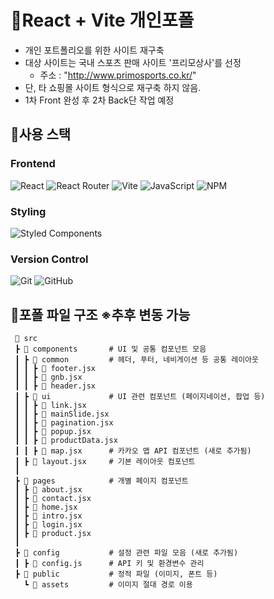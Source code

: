 # 📌React + Vite 개인포폴
- 개인 포트폴리오를 위한 사이트 재구축 
- 대상 사이트는 국내 스포츠 판매 사이트 '프리모상사'를 선정
  - 주소 : "http://www.primosports.co.kr/"
- 단, 타 쇼핑몰 사이트 형식으로 재구축 하지 않음.
- 1차 Front 완성 후 2차 Back단 작업 예정 


## 📌사용 스택 
  ### Frontend
![React](https://img.shields.io/badge/React-61DAFB?style=flat-square&logo=React&logoColor=black)
![React Router](https://img.shields.io/badge/React_Router-CA4245?style=flat-square&logo=react-router&logoColor=white)
![Vite](https://img.shields.io/badge/Vite-646CFF?style=flat-square&logo=Vite&logoColor=white)
![JavaScript](https://img.shields.io/badge/JavaScript-F7DF1E?style=flat-square&logo=javascript&logoColor=black)
![NPM](https://img.shields.io/badge/NPM-CB3837?style=flat-square&logo=npm&logoColor=white)

  ### Styling
![Styled Components](https://img.shields.io/badge/Styled_Components-DB7093?style=flat-square&logo=styled-components&logoColor=white)

  ### Version Control
![Git](https://img.shields.io/badge/Git-F05032?style=flat-square&logo=git&logoColor=white)
![GitHub](https://img.shields.io/badge/GitHub-181717?style=flat-square&logo=github&logoColor=white)


## 📌포폴 파일 구조 ※추후 변동 가능

```
 📂 src
 ┣ 📂 components       # UI 및 공통 컴포넌트 모음
 ┃ ┣ 📂 common         # 헤더, 푸터, 네비게이션 등 공통 레이아웃
 ┃ ┃ ┣ 📜 footer.jsx
 ┃ ┃ ┣ 📜 gnb.jsx
 ┃ ┃ ┣ 📜 header.jsx
 ┃ ┣ 📂 ui             # UI 관련 컴포넌트 (페이지네이션, 팝업 등)
 ┃ ┃ ┣ 📜 link.jsx
 ┃ ┃ ┣ 📜 mainSlide.jsx
 ┃ ┃ ┣ 📜 pagination.jsx
 ┃ ┃ ┣ 📜 popup.jsx
 ┃ ┃ ┣ 📜 productData.jsx
 ┃ ┃ ┣ 📜 map.jsx      # 카카오 맵 API 컴포넌트 (새로 추가됨)
 ┃ ┣ 📜 layout.jsx     # 기본 레이아웃 컴포넌트
 ┃
 ┣ 📂 pages            # 개별 페이지 컴포넌트
 ┃ ┣ 📜 about.jsx
 ┃ ┣ 📜 contact.jsx
 ┃ ┣ 📜 home.jsx
 ┃ ┣ 📜 intro.jsx
 ┃ ┣ 📜 login.jsx
 ┃ ┣ 📜 product.jsx
 ┃
 ┣ 📂 config           # 설정 관련 파일 모음 (새로 추가됨)
 ┃ ┣ 📜 config.js      # API 키 및 환경변수 관리
 ┣ 📂 public           # 정적 파일 (이미지, 폰트 등)
   ┗ 📂 assets         # 이미지 절대 경로 이용
```